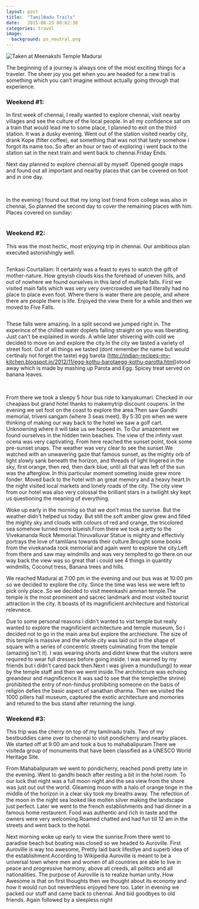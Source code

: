 ```yaml
---
layout: post
title:  "TamilNadu Trails"
date:   2015-08-25 00:02:38
categories: travel
image:
  background: ps_neutral.png
---
```

<img src="https://lh3.googleusercontent.com/1nzI-Z24n22XM0oArff-GUYAekd3uaVjaVKFeQnA7NM=w1208-h635-no" alt="Taken at Meenakshi Temple Madurai">

The beginning of a journey is always one of the most exciting things for a traveler. The sheer joy you get when you are headed for a new trail is something which you can’t imagine without actually going through that experience.

### Weekend #1:

In first week of chennai, I really wanted to explore chennai, visit nearby villages and see the culture of the local people. In all my confidence sat om a train that would lead me to some place, I planned to exit on the third station. It was a dusky evening. Went out of the station visited nearby city, drank Kope (filter coffee), eat something that was not that tasty somehow i forgot its name too. So after an hour or two of exploring i went back to the station sat in the next train and went back to chennai.Friday Ends.

Next day planned to explore chennai all by myself. Opened google maps and found out all important and nearby places that can be covered on foot and in one day.    

<img src="https://lh4.googleusercontent.com/JahokAiCRNHDBfoz3zIomvbS9xZpMwIzzpHhuHLqLXER408qsio6Z9NJh_WptVtKa0aexg=w1280-h561" alt="">


<img src="https://lh5.googleusercontent.com/aEce51a5tePSmIsjqO01NVBpgbEdGITIVKoQhLMKDeU0IZmNKB_YQ0njOjPR_3SsxQsbog=w1280-h561" alt="">

In the evening I found out that my long lost friend from college was also in chennai, So planned the second day to cover the remaining places with him. Places covered on sunday:

<img src="https://lh3.googleusercontent.com/y4YuTaXSkBDz8UyD5JKpjhzcBrLz_gK3IvHwG4ye-f6AXn_3sPBneolE-i_oQ-QFZPM20H7R=w1295-h561-rw" alt="">



### Weekend #2:

This was the most hectic, most enjoying trip in chennai. Our ambitious plan executed astonishingly well.

<img src="https://lh4.googleusercontent.com/BE5q5NlMwECj-OqnACmkAioPfPO6OaR98VFXzMebkGlaNLWpvcPgIKyBSD-tP2qKIvJt1n-p=w1295-h561-rw" alt="">


Tenkasi Courtallam: It certainly was a feast to eyes to watch the gift of mother-nature. How greyish clouds kiss the forehead of uneven hills, and out of nowhere we found ourselves in this land of multiple falls. First we visited main falls which was very very overcrowded we had literally had no place to place even foot. Where there is water there are people, and where there are people there is life. Enjoyed the view there for a while and then we moved to Five Falls.


<img src="https://lh5.googleusercontent.com/_AsDg40QVpqf8Vx0xufhMt6cNqjuZmRUU11IN2WsV-GJoXkV_Ek3_4bfNa1trcY14ADzAVLz=w1295-h561-rw" alt="">


These falls were amazing. In a split second we jumped right in. The experince of the chilled water doplets falling straight on you was liberating. Just can't be explained in words. A while later shivering with cold we decided to move on and explore the city.In the city we tasted a variety of street foot. Out of all things we tasted (dont remember the name but would certinaly not forget the taste) egg barota (http://indian-recipes-my-kitchen.blogspot.in/2012/11/egg-kothu-barotaegg-kothu-parotta.html)stood away which is made by mashing up Parota and Egg. Spicey treat served on banana leaves.

<img src="https://lh5.googleusercontent.com/IROwDpWJgRBwBHZHG2T6FkOKOgp28A-A1OSAD6Ak5rYUEfTrolrxxiy03h_ckP0BWcggYw=w1280-h561" alt="">

<img src="https://lh5.googleusercontent.com/KUyXyqUls4sWXJUfjw7sUZvQeojvWTN58291NiyCp8lKJMOOD7ucsHvBoP4-Aah7N2EwwFnNA0nSau4=w1295-h561-rw" alt="">

<img src="https://lh5.googleusercontent.com/KUyXyqUls4sWXJUfjw7sUZvQeojvWTN58291NiyCp8lKJMOOD7ucsHvBoP4-Aah7N2EwwFnNA0nSau4=w1295-h561-rw" alt="">

<img src="https://lh5.googleusercontent.com/KUyXyqUls4sWXJUfjw7sUZvQeojvWTN58291NiyCp8lKJMOOD7ucsHvBoP4-Aah7N2EwwFnNA0nSau4=w1295-h561-rw" alt="">

<img src="https://lh6.googleusercontent.com/l6fWk78Hi30JBha8J6R-wrpHLvWSDqCHBiCDbiL66Wkr7KKbX2rREYXpdo76xlSt1Og7pA=w1280-h561" alt="">




From there we took a sleepy 5 hour bus ride to kanyakumari. Checked in our cheapass but grand hotel thanks to makemytrip discount coupens. In the evening we set foot on the coast to explore the area.Then saw Gandhi memorial, triveni sangam (where 3 seas meet). By 5:30 pm when we were thinking of making our way back to the hotel we saw a golf cart. Unknowning where it will take us we hopeed in. To Our amazement we found ourselves in the hidden twin beaches. The view of the infinty vast ocena was very captivating. From here reached the sunset point, took some pre-sunset snaps. The weather was very clear to see the sunset.We watched with an unwavering gaze that famous sunset, as the mighty orb of light slowly sank beneath the horizon, and threads of light lingered in the sky, first orange, then red, then dark blue, until all that was left of the sun was the afterglow. In this particular moment someting inside grew more fonder. Moved back to the hotel with an great memory and a heavy heart.In the night visited local markets and lonely roads of the city. The city view from our hotel was also very colossal the brilliant stars in a twilight sky kept us questioning the meaning of everything.

Woke up early in the morning so that we don't miss the sunrise. But the weather didn't helped us today. But still the soft amber glow grew and filled the mighty sky and clouds with colours of red and orange, the tricolored sea somehow turned more blueish.From there we took a jetty to the Vivekananda Rock Memorial.Thiruvalluvar Statue is mighty and effectivly portrays the love of tamlilans towards their culture.Brought some books from the vivekanada rock memorial and again went to explore the city.Left from there and saw may windmills and was very templted to go there.on our way back the view was so great that i could see 4 things in quantity windmills, Coconut tress, Banana trees and hills.

We reached Madurai at 7:00 pm in the evening and our bus was at 10:00 pm so we decided to explore the city. Since the time was less we were left to pick only place. So we decided to visit meenkashi amman temple.The temple is the most prominent and sacrec landmark and most visited tourist attraction in the city. It boasts of its magnificient architecture and historical relevnece.

Due to some personal reasons i didn't wanted to vist temple but really wanted to explore the magnificient architecture and temple museum, So i decided not to go in the main area but explore the archiecture. The size of this temple is massive and the whole city was laid out in the shape of square with a series of concentric streets culminating from the temple (amazing isn't it). I was wearing shorts and didnt knew that the visitors were required to wear full dresses before going inside. I was warned by my friends but i didn't cared back then.Next i was given a mundu(lungi) to wear by the temple staff and then we went inside.The architecture was echoing greandeur and magnificence It was sad to see that the temple(the shrine) prohibited the entry of non-hindus prohibiting someone on the basis of religion defies the basic aspect of sanathan dharma. Then we visited the 1000 pillers hall museum, captured the exotic architecture and momories and retured to the bus stand after returning the lungi.

### Weekend #3:


This trip was the cherry on top of my tamilnadu trails. Two of my bestbuddies came over to chennai to visit pondicherry and nearby places.
We started off at 9:00 am and took a bus to mahabalipuram.There we visiteda group of monuments that have been classified as a UNESCO World Heritage Site.

<Pics>

From Mahabalipuram we went to pondicherry, reached pondi pretty late in the evening. Went to gandhi beach after resting a bit in the hotel room. To our luck that night was a full moon night and the sea view from the shore was just out out the world. Gleaming moon with a halo of orange tinge in the middle of the horizon in a clear sky took my breaths away. The refection of the moon in the night sea looked like molten silver making the landscape just perfect. Later we went to the french establishments and had dinner in a famous home restaurent. Food was authentic and rich in taste and the owners were very welcoming.Roamed chatted and had fun till 12 am in the streets and went back to  the hotel.

Next morning woke up early to view the sunrise.From there went to paradise beach but boating was closed so we headed to Auroville. First Auroville is way too awesome, Prettly laid back lifestlye and superb idea of the establishment.According to Wikipedia Auroville is meant to be a universal town where men and women of all countries are able to live in peace and progressive harmony, above all creeds, all politics and all nationalities. The purpose of Auroville is to realize human unity. How Awesome is that on first thoughts then we thought about its economy and how it would run but neverthless enjoyed here too. Later in evening we packed our stuff and came back to chennai. And bid goodbyes to old friends. Again followed by a sleepless night

